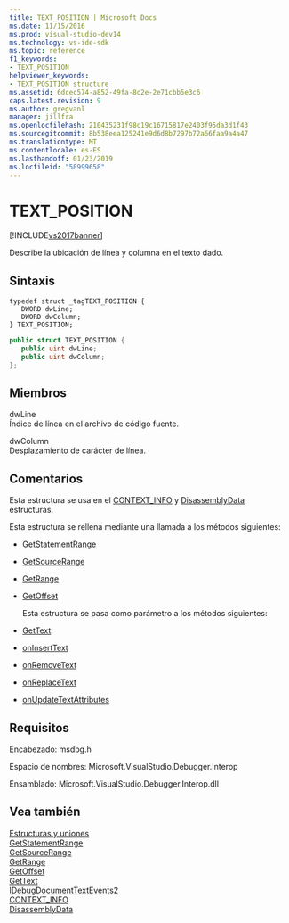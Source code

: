 ```yaml
---
title: TEXT_POSITION | Microsoft Docs
ms.date: 11/15/2016
ms.prod: visual-studio-dev14
ms.technology: vs-ide-sdk
ms.topic: reference
f1_keywords:
- TEXT_POSITION
helpviewer_keywords:
- TEXT_POSITION structure
ms.assetid: 6dcec574-a852-49fa-8c2e-2e71cbb5e3c6
caps.latest.revision: 9
ms.author: gregvanl
manager: jillfra
ms.openlocfilehash: 210435231f98c19c16715817e2403f95da3d1f43
ms.sourcegitcommit: 8b538eea125241e9d6d8b7297b72a66faa9a4a47
ms.translationtype: MT
ms.contentlocale: es-ES
ms.lasthandoff: 01/23/2019
ms.locfileid: "58999658"
---
```

# <a name="textposition"></a>TEXT_POSITION
[!INCLUDE[vs2017banner](../../../includes/vs2017banner.md)]

Describe la ubicación de línea y columna en el texto dado.  
  
## <a name="syntax"></a>Sintaxis  
  
```cpp#  
typedef struct _tagTEXT_POSITION {   
   DWORD dwLine;  
   DWORD dwColumn;  
} TEXT_POSITION;  
```  
  
```csharp  
public struct TEXT_POSITION {   
   public uint dwLine;  
   public uint dwColumn;  
};  
```  
  
## <a name="members"></a>Miembros  
 dwLine  
 Índice de línea en el archivo de código fuente.  
  
 dwColumn  
 Desplazamiento de carácter de línea.  
  
## <a name="remarks"></a>Comentarios  
 Esta estructura se usa en el [CONTEXT_INFO](../../../extensibility/debugger/reference/context-info.md) y [DisassemblyData](../../../extensibility/debugger/reference/disassemblydata.md) estructuras.  
  
 Esta estructura se rellena mediante una llamada a los métodos siguientes:  
  
- [GetStatementRange](../../../extensibility/debugger/reference/idebugdocumentcontext2-getstatementrange.md)  
  
- [GetSourceRange](../../../extensibility/debugger/reference/idebugdocumentcontext2-getsourcerange.md)  
  
- [GetRange](../../../extensibility/debugger/reference/idebugdocumentposition2-getrange.md)  
  
- [GetOffset](../../../extensibility/debugger/reference/idebugfunctionposition2-getoffset.md)  
  
  Esta estructura se pasa como parámetro a los métodos siguientes:  
  
- [GetText](../../../extensibility/debugger/reference/idebugdocumenttext2-gettext.md)  
  
- [onInsertText](../../../extensibility/debugger/reference/idebugdocumenttextevents2-oninserttext.md)  
  
- [onRemoveText](../../../extensibility/debugger/reference/idebugdocumenttextevents2-onremovetext.md)  
  
- [onReplaceText](../../../extensibility/debugger/reference/idebugdocumenttextevents2-onreplacetext.md)  
  
- [onUpdateTextAttributes](../../../extensibility/debugger/reference/idebugdocumenttextevents2-onupdatetextattributes.md)  
  
## <a name="requirements"></a>Requisitos  
 Encabezado: msdbg.h  
  
 Espacio de nombres:  Microsoft.VisualStudio.Debugger.Interop  
  
 Ensamblado: Microsoft.VisualStudio.Debugger.Interop.dll  
  
## <a name="see-also"></a>Vea también  
 [Estructuras y uniones](../../../extensibility/debugger/reference/structures-and-unions.md)   
 [GetStatementRange](../../../extensibility/debugger/reference/idebugdocumentcontext2-getstatementrange.md)   
 [GetSourceRange](../../../extensibility/debugger/reference/idebugdocumentcontext2-getsourcerange.md)   
 [GetRange](../../../extensibility/debugger/reference/idebugdocumentposition2-getrange.md)   
 [GetOffset](../../../extensibility/debugger/reference/idebugfunctionposition2-getoffset.md)   
 [GetText](../../../extensibility/debugger/reference/idebugdocumenttext2-gettext.md)   
 [IDebugDocumentTextEvents2](../../../extensibility/debugger/reference/idebugdocumenttextevents2.md)   
 [CONTEXT_INFO](../../../extensibility/debugger/reference/context-info.md)   
 [DisassemblyData](../../../extensibility/debugger/reference/disassemblydata.md)
